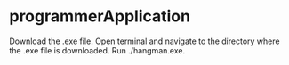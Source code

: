 # programmerApplication
Download the .exe file. Open terminal and navigate to the directory where the .exe file is downloaded. Run ./hangman.exe.

